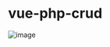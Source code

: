 # vue-php-crud
![image](https://user-images.githubusercontent.com/2534721/125382471-aff98480-e3d0-11eb-9061-3df585c49a46.png)
